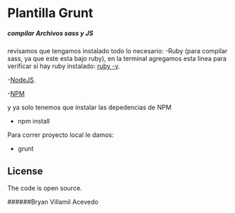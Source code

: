 # Plantilla Grunt
##### compilar Archivos sass y JS

revisamos que tengamos instalado todo lo necesario:
-Ruby (para compilar sass, ya que este esta bajo ruby), en la terminal agregamos esta linea para verificar si hay ruby instalado: [ruby -v](https://sass-lang.com/install).

-[NodeJS](http://nodejs.org/es/ "NodeJS").

-[NPM](http://www.npmjs.com/ "NPM")

y ya solo tenemos que instalar las depedencias de NPM
- npm install

Para correr proyecto local le damos:
- grunt

## License

The code is open source.

######Bryan Villamil Acevedo
